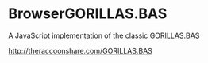BrowserGORILLAS.BAS
===================

A JavaScript implementation of the classic [GORILLAS.BAS](http://en.wikipedia.org/wiki/Gorillas_%28video_game%29)

http://theraccoonshare.com/GORILLAS.BAS

